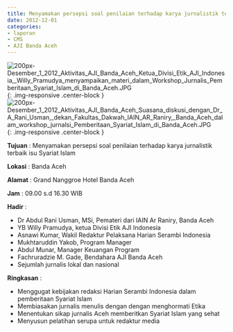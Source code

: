 ```yaml
---
title: Menyamakan persepsi soal penilaian terhadap karya jurnalistik terbaik isu Syariat Islam
date: 2012-12-01
categories:
- laporan
- CMS
- AJI Banda Aceh
---
```


![200px-Desember_1_2012_Aktivitas_AJI_Banda_Aceh_Ketua_Divisi_Etik_AJI_Indonesia,_Willy_Pramudya_menyampaikan_materi_dalam_Workshop_Jurnalis_Pemberitaan_Syariat_Islam_di_Banda_Aceh.JPG](/uploads/200px-Desember_1_2012_Aktivitas_AJI_Banda_Aceh_Ketua_Divisi_Etik_AJI_Indonesia.JPG){: .img-responsive .center-block }
![200px-Desember_1_2012_Aktivitas_AJI_Banda_Aceh_Suasana_diskusi_dengan_Dr_A_Rani_Usman,_dekan_Fakultas_Dakwah_IAIN_AR_Raniry,_Banda_Aceh_dalam_workshop_jurnalsi_Pemberitaan_Syariat_Islam_di_Banda_Aceh.JPG](/uploads/200px-Desember_1_2012_Aktivitas_AJI_Banda_Aceh_Suasana_diskusi_dengan_Dr_A_Rani_Usman,_dekan_Fakultas_Dakwah_IAIN_AR_Raniry,_Banda_Aceh_dalam_workshop_jurnalsi_Pemberitaan_Syariat_Islam_di_Banda_Aceh.JPG){: .img-responsive .center-block }

**Tujuan** : Menyamakan persepsi soal penilaian terhadap karya jurnalistik terbaik isu Syariat Islam

**Lokasi** : Banda Aceh

**Alamat** : Grand Nanggroe Hotel Banda Aceh

**Jam** : 09.00 s.d 16.30  WIB 

**Hadir** : 
* Dr Abdul Rani Usman, MSi, Pemateri dari IAIN Ar Raniry, Banda Aceh
* YB Willy Pramudya, ketua Divisi Etik AJI Indonesia
* Asnawi Kumar, Wakil Redaktur Pelaksana Harian Serambi Indonesia
* Mukhtaruddin Yakob, Program Manager 
* Abdul Munar, Manager Keuangan Program
* Fachruradzie M. Gade, Bendahara AJI Banda Aceh
* Sejumlah jurnalis lokal dan nasional

**Ringkasan** : 
* Menggugat kebijakan redaksi Harian Serambi Indonesia dalam pemberitaan Syariat Islam
* Membiasakan jurnalis menulis dengan dengan menghormati Etika
* Menentukan sikap jurnalis Aceh memberitkan Syariat Islam yang sehat
* Menyusun pelatihan serupa untuk redaktur media
